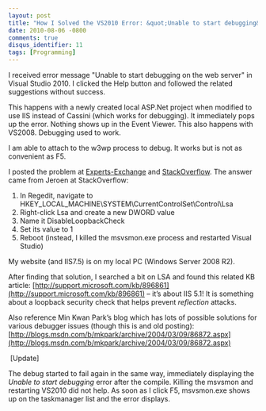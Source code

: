 ```yaml
---
layout: post
title: "How I Solved the VS2010 Error: &quot;Unable to start debugging&hellip;&quot;"
date: 2010-08-06 -0800
comments: true
disqus_identifier: 11
tags: [Programming]
---
```

I received error message "Unable to start debugging on the web server"
in Visual Studio 2010. I clicked the Help button and followed the
related suggestions without success. 
 
 This happens with a newly created local ASP.Net project when modified
to use IIS instead of Cassini (which works for debugging). It
immediately pops up the error. Nothing shows up in the Event Viewer.
This also happens with VS2008. Debugging used to work. 
 
 I am able to attach to the w3wp process to debug. It works but is not
as convenient as F5.

I posted the problem at
[Experts-Exchange](http://www.experts-exchange.com/Web_Development/Software/Q_26204688.html)
and
[StackOverflow](http://stackoverflow.com/questions/2878136/vs2010-error-unable-to-start-debugging-on-the-web-server).
The answer came from Jeroen at StackOverflow:

1.  In Regedit, navigate to
    HKEY\_LOCAL\_MACHINE\\SYSTEM\\CurrentControlSet\\Control\\Lsa
2.  Right-click Lsa and create a new DWORD value
3.  Name it DisableLoopbackCheck
4.  Set its value to 1
5.  Reboot (instead, I killed the msvsmon.exe process and restarted
    Visual Studio)

My website (and IIS7.5) is on my local PC (Windows Server 2008 R2).

After finding that solution, I searched a bit on LSA and found this
related KB article:
[http://support.microsoft.com/kb/896861](http://support.microsoft.com/kb/896861)
– it’s about IIS 5.1! It is something about a loopback security check
that helps prevent *reflection* attacks.

Also reference Min Kwan Park’s blog which has lots of possible solutions
for various debugger issues (though this is and old posting):
[http://blogs.msdn.com/b/mkpark/archive/2004/03/09/86872.aspx](http://blogs.msdn.com/b/mkpark/archive/2004/03/09/86872.aspx)

 [Update]

The debug started to fail again in the same way, immediately displaying
the *Unable to start debugging* error after the compile. Killing the
msvsmon and restarting VS2010 did not help. As soon as I click F5,
msvsmon.exe shows up on the taskmanager list and the error displays.
